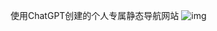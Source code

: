 使用ChatGPT创建的个人专属静态导航网站
![img](https://img.imgdd.com/f210f3.29457bd6-0a5b-453a-afaf-c23837fd4299.png)
